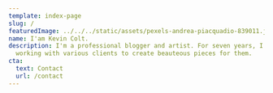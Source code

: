 ```yaml
---
template: index-page
slug: /
featuredImage: ../../../static/assets/pexels-andrea-piacquadio-839011.jpg
name: I'am Kevin Colt.
description: I'm a professional blogger and artist. For seven years, I have been
  working with various clients to create beauteous pieces for them.
cta:
  text: Contact
  url: /contact
---
```

